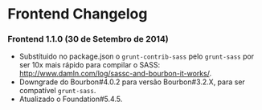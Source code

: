 # Frontend Changelog

### Frontend 1.1.0 (30 de Setembro de 2014)

* Substítuido no package.json o `grunt-contrib-sass` pelo `grunt-sass` por ser 10x mais rápido para compilar o SASS: http://www.damln.com/log/sassc-and-bourbon-it-works/.
* Downgrade do Bourbon#4.0.2 para versão Bourbon#3.2.X, para ser compatível `grunt-sass`.
* Atualizado o Foundation#5.4.5. 